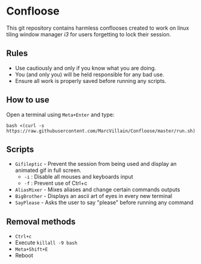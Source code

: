 # Confloose
This git repository contains harmless conflooses created to work on linux tiling window manager _i3_ for users forgetting to lock their session.

## Rules
- Use cautiously and only if you know what you are doing.
- You (and only you) will be held responsible for any bad use.
- Ensure all work is properly saved before running any scripts.

## How to use
Open a terminal using `Meta+Enter` and type:
```
bash <(curl -s https://raw.githubusercontent.com/MarcVillain/Confloose/master/run.sh)
```

## Scripts
- `Gifileptic` - Prevent the session from being used and display an animated gif in full screen.
	- `-i` : Disable all mouses and keyboards input
	- `-f` : Prevent use of Ctrl+c
- `AliasMixer` - Mixes aliases and change certain commands outputs
- `BigBrother` - Displays an ascii art of eyes in every new terminal
- `SayPlease` - Asks the user to say "please" before running any command

## Removal methods
- `Ctrl+c`
- Execute `killall -9 bash`
- `Meta+Shift+E`
- Reboot
